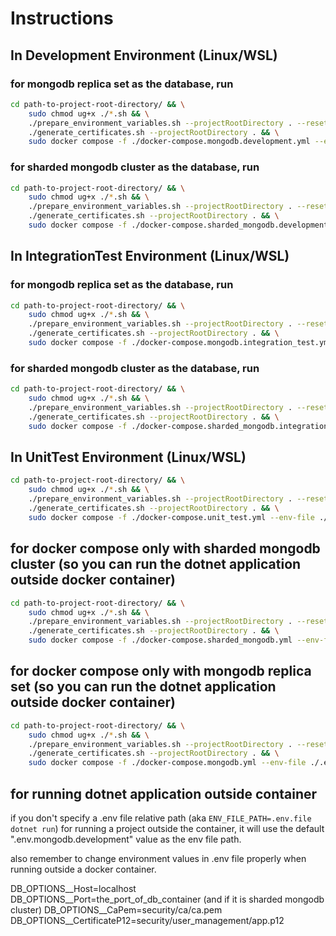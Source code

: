 # Instructions

## In Development Environment (Linux/WSL)

### for mongodb replica set as the database, run

```bash
cd path-to-project-root-directory/ && \
    sudo chmod ug+x ./*.sh && \
    ./prepare_environment_variables.sh --projectRootDirectory . --reset && \
    ./generate_certificates.sh --projectRootDirectory . && \
    sudo docker compose -f ./docker-compose.mongodb.development.yml --env-file ./.env.mongodb.development up -d --build --remove-orphans -V
```

### for sharded mongodb cluster as the database, run

```bash
cd path-to-project-root-directory/ && \
    sudo chmod ug+x ./*.sh && \
    ./prepare_environment_variables.sh --projectRootDirectory . --reset && \
    ./generate_certificates.sh --projectRootDirectory . && \
    sudo docker compose -f ./docker-compose.sharded_mongodb.development.yml --env-file ./.env.sharded_mongodb.development up -d --build --remove-orphans -V
```

## In IntegrationTest Environment (Linux/WSL)

### for mongodb replica set as the database, run

```bash
cd path-to-project-root-directory/ && \
    sudo chmod ug+x ./*.sh && \
    ./prepare_environment_variables.sh --projectRootDirectory . --reset && \
    ./generate_certificates.sh --projectRootDirectory . && \
    sudo docker compose -f ./docker-compose.mongodb.integration_test.yml --env-file ./.env.mongodb.integration_test up --build --remove-orphans -V --exit-code-from user_management
```

### for sharded mongodb cluster as the database, run

```bash
cd path-to-project-root-directory/ && \
    sudo chmod ug+x ./*.sh && \
    ./prepare_environment_variables.sh --projectRootDirectory . --reset && \
    ./generate_certificates.sh --projectRootDirectory . && \
    sudo docker compose -f ./docker-compose.sharded_mongodb.integration_test.yml --env-file ./.env.sharded_mongodb.integration_test up --build --remove-orphans -V --exit-code-from user_management
```

## In UnitTest Environment (Linux/WSL)

```bash
cd path-to-project-root-directory/ && \
    sudo chmod ug+x ./*.sh && \
    ./prepare_environment_variables.sh --projectRootDirectory . --reset && \
    ./generate_certificates.sh --projectRootDirectory . && \
    sudo docker compose -f ./docker-compose.unit_test.yml --env-file ./.env.unit_test up --build --remove-orphans -V --exit-code-from user_management
```

## for docker compose only with sharded mongodb cluster (so you can run the dotnet application outside docker container)

```bash
cd path-to-project-root-directory/ && \
    sudo chmod ug+x ./*.sh && \
    ./prepare_environment_variables.sh --projectRootDirectory . --reset && \
    ./generate_certificates.sh --projectRootDirectory . && \
    sudo docker compose -f ./docker-compose.sharded_mongodb.yml --env-file ./.env.sharded_mongodb up -d --build --remove-orphans -V
```

## for docker compose only with mongodb replica set (so you can run the dotnet application outside docker container)

```bash
cd path-to-project-root-directory/ && \
    sudo chmod ug+x ./*.sh && \
    ./prepare_environment_variables.sh --projectRootDirectory . --reset && \
    ./generate_certificates.sh --projectRootDirectory . && \
    sudo docker compose -f ./docker-compose.mongodb.yml --env-file ./.env.mongodb up -d --build --remove-orphans -V
```

## for running dotnet application outside container

if you don't specify a .env file relative path (aka `ENV_FILE_PATH=.env.file dotnet run`) for running a project outside the container,
it will use the default ".env.mongodb.development" value as the env file path.

also remember to change environment values in .env file properly when running outside a docker container.

DB_OPTIONS__Host=localhost
DB_OPTIONS__Port=the_port_of_db_container
(and if it is sharded mongodb cluster)
DB_OPTIONS__CaPem=security/ca/ca.pem
DB_OPTIONS__CertificateP12=security/user_management/app.p12
